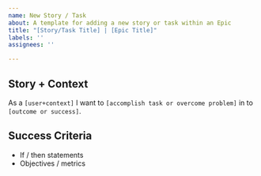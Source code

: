 ```yaml
---
name: New Story / Task
about: A template for adding a new story or task within an Epic
title: "[Story/Task Title] | [Epic Title]"
labels: ''
assignees: ''

---
```


## Story + Context
As a ```[user+context]``` I want to ```[accomplish task or overcome problem]``` in to ```[outcome or success]```.

## Success Criteria
- If / then statements
- Objectives / metrics
